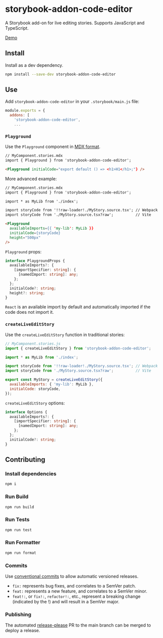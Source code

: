 # storybook-addon-code-editor

A Storybook add-on for live editing stories. Supports JavaScript and TypeScript.

[Demo](https://example.com)

## Install

Install as a dev dependency.

```sh
npm install --save-dev storybook-addon-code-editor
```

## Use

Add `storybook-addon-code-editor` in your `.storybook/main.js` file:

```js
module.exports = {
  addons: [
    'storybook-addon-code-editor',
    ...
```

### `Playground`

Use the `Playground` component in [MDX format](https://storybook.js.org/docs/react/api/mdx).

```md
// MyComponent.stories.mdx
import { Playground } from 'storybook-addon-code-editor';

<Playground initialCode="export default () => <h1>H1</h1>;"} />
```

More advanced example:

```md
// MyComponent.stories.mdx
import { Playground } from 'storybook-addon-code-editor';

import * as MyLib from './index';

import storyCode from '!!raw-loader!./MyStory.source.tsx'; // Webpack
import storyCode from './MyStory.source.tsx?raw';          // Vite

<Playground
  availableImports={{ 'my-lib': MyLib }}
  initialCode={storyCode}
  height="500px"
/>
```

`Playground` props:

```ts
interface PlaygroundProps {
  availableImports?: {
    [importSpecifier: string]: {
      [namedImport: string]: any;
    };
  };
  initialCode?: string;
  height?: string;
}
```

`React` is an available import by default and automatically imported if the code does not import it.

### `createLiveEditStory`

Use the `createLiveEditStory` function in traditional stories:

```js
// MyComponent.stories.js
import { createLiveEditStory } from 'storybook-addon-code-editor';

import * as MyLib from './index';

import storyCode from '!!raw-loader!./MyStory.source.tsx'; // Webpack
import storyCode from './MyStory.source.tsx?raw';          // Vite

export const MyStory = createLiveEditStory({
  availableImports: { 'my-lib': MyLib },
  initialCode: storyCode,
});
```

`createLiveEditStory` options:

```ts
interface Options {
  availableImports?: {
    [importSpecifier: string]: {
      [namedImport: string]: any;
    };
  };
  initialCode?: string;
}
```

## Contributing

### Install dependencies
```sh
npm i
```

### Run Build
```sh
npm run build
```

### Run Tests
```sh
npm run test
```

### Run Formatter
```sh
npm run format
```

### Commits
Use [conventional commits](https://www.conventionalcommits.org/en/v1.0.0/) to allow automatic versioned releases.
- `fix:` represents bug fixes, and correlates to a SemVer patch.
- `feat:` represents a new feature, and correlates to a SemVer minor.
- `feat!:`, or `fix!:`, `refactor!:`, etc., represent a breaking change (indicated by the !) and will result in a SemVer major.

### Publishing
The automated [release-please](https://github.com/googleapis/release-please) PR to the main branch can be merged to deploy a release.
